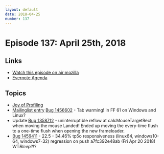 ```yaml
---
layout: default
date: 2018-04-25
number: 137
---
```


# Episode 137: April 25th, 2018

## Links
* [Watch this episode on air mozilla](https://air.mozilla.org/the-joy-of-coding-episode-137/)
* [Evernote Agenda](https://www.evernote.com/l/AbJPtC2kaMlA1JbaJIm--Jqt4uJcoe24lEw)

## Topics

* [Joy of Profiling](https://air.mozilla.org/search/?ss=41)
* [Mailinglist entry](https://mail.mozilla.org/pipermail/firefox-dev/2018-April/006396.html) [Bug 1456602](https://bugzilla.mozilla.org/show_bug.cgi?id=1456602) - Tab warming! in FF 61 on Windows and Linux? 
* Update [Bug 1358712](https://bugzilla.mozilla.org/show_bug.cgi?id=1358712) - uninterruptible reflow at calcMouseTargetRect when moving the mouse
     Landed! Ended up moving the every-time flush to a one-time flush when opening the new frameloader.
* [Bug 1456411](https://bugzilla.mozilla.org/show_bug.cgi?id=1456411) - 22.5 - 34.46% tp5o responsiveness (linux64, windows10-64, windows7-32) regression on push a7fc392e48ab (Fri Apr 20 2018)
      WT*Bleep*?!?
